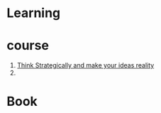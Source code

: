 # Learning

# course
1. [Think Strategically and make your ideas reality](https://github.com/harjeet88/Behavioural_Interview/blob/main/Learning/Strategic_Thinking_course.md)
2. 

# Book
